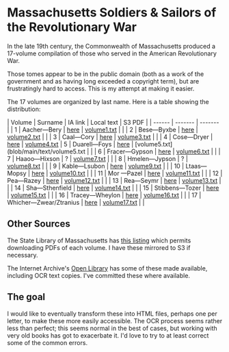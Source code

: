 # Massachusetts Soldiers & Sailors of the Revolutionary War

In the late 19th century, the Commonwealth of Massachusetts produced a 17-volume compilation of those who served in the American Revolutionary War.

Those tomes appear to be in the public domain (both as a work of the government and as having long exceeded a copyright term), but are frustratingly hard to access. This is my attempt at making it easier.

The 17 volumes are organized by last name. Here is a table showing the distribution:

| Volume | Surname | IA link | Local text | S3 PDF |
| ------ | ------- | ------- |
|  1 | Aacher&mdash;Bery | [here](https://openlibrary.org/books/OL13489927M/Massachusetts_soldiers_and_sailors_of_the_revolutionary_war._Vol._1_AACHER_-_BERY) | [volume1.txt](blob/main/text/volume1.txt) | |
|  2 | Bese&mdash;Byxbe | [here](https://openlibrary.org/books/OL7145838M/Massachusetts_soldiers_and_sailors_of_the_revoluntionary_war.) | [volume2.txt](blob/main/text/volume2.txt) | |
|  3 | Caal&mdash;Cory | [here](https://openlibrary.org/books/OL7241622M/Massachusetts_soldiers_and_sailors_of_the_revoluntionary_war.) | [volume3.txt](blob/main/text/volume3.txt) | |
|  4 | Cose&mdash;Dryer | [here](https://openlibrary.org/books/OL13489922M/Massachusetts_soldiers_and_sailors_of_the_revolutionary_war._Vol._4_COSE_-_DRYER) | [volume4.txt](blob/main/text/volume4.txt)
|  5 | Duarell&mdash;Foys | [here](https://openlibrary.org/books/OL13489919M/Massachusetts_soldiers_and_sailors_of_the_revolutionary_war._Vol.5_DUARELL_-_FOYS) | [volume5.txt](blob/main/text/volume5.txt | |
|  6 | Fracer&mdash;Gypson | [here](https://openlibrary.org/books/OL13489918M/Massachusetts_soldiers_and_sailors_of_the_revoluntionary_war.) | [volume6.txt](blob/main/text/volume6.txt) | |
|  7 | Haaoo&mdash;Hixson | ? | [volume7.txt](blob/main/text/volume7.txt) | |
|  8 | Hmelen&mdash;Jypson | ? | [volume8.txt](blob/main/text/volume8.txt) | |
|  9 | Kable&mdash;Lsubon | [here](https://openlibrary.org/books/OL7109135M/Massachusetts_soldiers_and_sailors_of_the_revoluntionary_war.) | [volume9.txt](blob/main/text/volume9.txt) | |
| 10 | Ltaas&mdash;Mopsy | [here](https://openlibrary.org/books/OL7064934M/Massachusetts_soldiers_and_sailors_of_the_revoluntionary_war.) | [volume10.txt](blob/main/text/volume10.txt) | |
| 11 | Mor &mdash;Pazel | [here](https://openlibrary.org/books/OL7160297M/Massachusetts_soldiers_and_sailors_of_the_revoluntionary_war.) | [volume11.txt](blob/main/text/volume11.txt) | |
| 12 | Pea&mdash;Razey | [here](https://openlibrary.org/books/OL7020914M/Massachusetts_soldiers_and_sailors_of_the_revoluntionary_war.) | [volume12.txt](blob/main/text/volume12.txt) | |
| 13 | Rea&mdash;Seymr | [here](https://openlibrary.org/books/OL7116220M/Massachusetts_soldiers_and_sailors_of_the_revoluntionary_war.) | [volume13.txt](blob/main/text/volume13.txt) | |
| 14 | Sha&mdash;Sthenfield | [here](https://openlibrary.org/books/OL13489910M/Massachusetts_soldiers_and_sailors_of_the_revoluntionary_war.) | [volume14.txt](blob/main/text/volume14.txt) | |
| 15 | Stibbens&mdash;Tozer | [here](https://openlibrary.org/books/OL13489909M/Massachusetts_soldiers_and_sailors_of_the_revoluntionary_war.) | [volume15.txt](blob/main/text/volume15.txt) | |
| 16 | Tracey&mdash;Wheylon | [here](https://openlibrary.org/books/OL7167370M/Massachusetts_soldiers_and_sailors_of_the_revoluntionary_war.) | [volume16.txt](blob/main/text/volume16.txt) | |
| 17 | Whicher&mdash;Zwear/Ztranius | [here](https://openlibrary.org/books/OL7028060M/Massachusetts_soldiers_and_sailors_of_the_revoluntionary_war.) | [volume17.txt](blob/main/text/volume17.txt) | | 

## Other Sources

The State Library of Massachusetts has [this listing](https://archives.lib.state.ma.us/handle/2452/122025?show=full) which permits downloading PDFs of each volume. I have these mirrored to S3 if necessary.

The Internet Archive's [Open Library](https://openlibrary.org/books/OL7028060M/Massachusetts_soldiers_and_sailors_of_the_revoluntionary_war.) has some of these made available, including OCR text copies. I've committed these where available.

## The goal

I would like to eventually transform these into HTML files, perhaps one per letter, to make these more easily accessible. The OCR process seems rather less than perfect; this seems normal in the best of cases, but working with very old books has got to exacerbate it. I'd love to try to at least correct some of the common errors.
